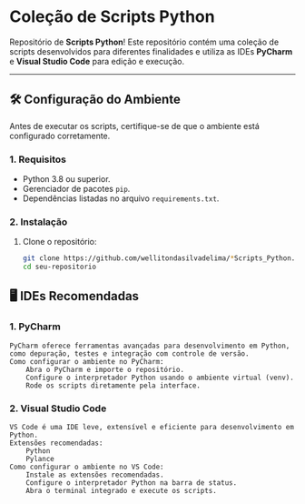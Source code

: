 # Coleção de Scripts Python

Repositório de **Scripts Python**! Este repositório contém uma coleção de scripts desenvolvidos para diferentes finalidades e utiliza as IDEs **PyCharm** e **Visual Studio Code** para edição e execução.

---

## 🛠️ Configuração do Ambiente

   Antes de executar os scripts, certifique-se de que o ambiente está configurado corretamente.

### **1. Requisitos**
- Python 3.8 ou superior.
- Gerenciador de pacotes `pip`.
- Dependências listadas no arquivo `requirements.txt`.

### **2. Instalação**
1. Clone o repositório:
   ```bash
   git clone https://github.com/wellitondasilvadelima/*Scripts_Python.git
   cd seu-repositorio
   
## 🖥️ IDEs Recomendadas
### 1. PyCharm

    PyCharm oferece ferramentas avançadas para desenvolvimento em Python, como depuração, testes e integração com controle de versão.
    Como configurar o ambiente no PyCharm:
        Abra o PyCharm e importe o repositório.
        Configure o interpretador Python usando o ambiente virtual (venv).
        Rode os scripts diretamente pela interface.
        
### 2. Visual Studio Code

    VS Code é uma IDE leve, extensível e eficiente para desenvolvimento em Python.
    Extensões recomendadas:
        Python
        Pylance
    Como configurar o ambiente no VS Code:
        Instale as extensões recomendadas.
        Configure o interpretador Python na barra de status.
        Abra o terminal integrado e execute os scripts.
